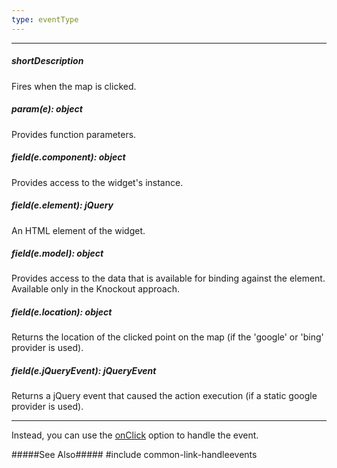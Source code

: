 ```yaml
---
type: eventType
---
```

---
##### shortDescription
Fires when the map is clicked.

##### param(e): object
Provides function parameters.

##### field(e.component): object
Provides access to the widget's instance.

##### field(e.element): jQuery
An HTML element of the widget.

##### field(e.model): object
Provides access to the data that is available for binding against the element. Available only in the Knockout approach.

##### field(e.location): object
Returns the location of the clicked point on the map (if the 'google' or 'bing' provider is used).

##### field(e.jQueryEvent): jQueryEvent
Returns a jQuery event that caused the action execution (if a static google provider is used).

---
Instead, you can use the [onClick](/api-reference/10%20UI%20Widgets/dxMap/1%20Configuration/onClick.md '/Documentation/ApiReference/UI_Widgets/dxMap/Configuration/#onClick') option to handle the event.

#####See Also#####
#include common-link-handleevents